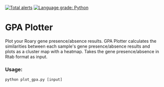 [![Total alerts](https://img.shields.io/lgtm/alerts/g/CaileanCarter/GPA-Plotter.svg?logo=lgtm&logoWidth=18)](https://lgtm.com/projects/g/CaileanCarter/GPA-Plotter/alerts/)
[![Language grade: Python](https://img.shields.io/lgtm/grade/python/g/CaileanCarter/GPA-Plotter.svg?logo=lgtm&logoWidth=18)](https://lgtm.com/projects/g/CaileanCarter/GPA-Plotter/context:python)

# GPA Plotter

Plot your Roary gene presence/absence results.
GPA Plotter calculates the similarities between each sample's gene presence/absence results and plots as a cluster map with a heatmap. Takes the gene presence/absence in Rtab format as input.

### Usage:
```
python plot_gpa.py [input]
```
